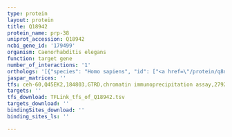 ```yaml
---
type: protein
layout: protein
title: Q18942
protein_name: prp-38
uniprot_accession: Q18942
ncbi_gene_id: '179499'
organism: Caenorhabditis elegans
function: target gene
number_of_interactions: '1'
orthologs: '[{"species": "Homo sapiens", "id": ["<a href=\"/protein/q8nav1\">Q8NAV1</a>"]}, {"species": "Mus musculus", "id": ["<a href=\"/protein/q4fk66\">Q4FK66</a>"]}, {"species": "Rattus norvegicus", "id": ["<a href=\"/protein/d3zgl5\">D3ZGL5</a>"]}, {"species": "Drosophila melanogaster", "id": ["<a href=\"/protein/q7jvl3\">Q7JVL3</a>"]}, {"species": "Danio rerio", "id": ["<a href=\"/protein/q6dhu4\">Q6DHU4</a>"]}]'
jaspar_matrices: ''
tfs: ceh-60,Q45EK2,184803,GTRD,chromatin immunoprecipitation assay,27924024%5Buid%5D,No
targets: ''
tfs_download: TFLink_tfs_of_Q18942.tsv
targets_download: ''
bindingSites_download: ''
binding_sites_ls: ''

---
```

